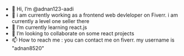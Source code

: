 - 👋 Hi, I’m @adnan123-aadi
- 👀 i am currently working as a frontend web devleloper on Fiverr. i am currently a level one seller there
- 🌱 I’m currently learning react.js
- 💞️ I’m looking to collaborate on some react projects
- 📫 How to reach me : you can contact me on fiverr. my username is "adnan8520"
